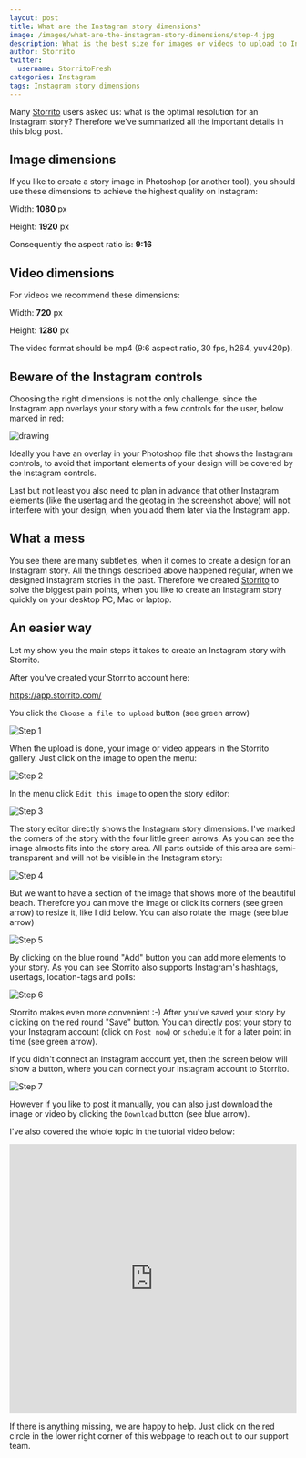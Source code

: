 ```yaml
---
layout: post
title: What are the Instagram story dimensions?
image: /images/what-are-the-instagram-story-dimensions/step-4.jpg
description: What is the best size for images or videos to upload to Instagram Stories?
author: Storrito
twitter:
  username: StorritoFresh
categories: Instagram
tags: Instagram story dimensions
---
```


Many [Storrito](https://storrito.com/) users asked us: what is the
optimal resolution for an Instagram story? Therefore we've summarized
all the important details in this blog post.

## Image dimensions

If you like to create a story image in Photoshop (or another tool),
you should use these dimensions to achieve the highest quality on
Instagram:

Width: **1080** px

Height: **1920** px

Consequently the aspect ratio is: **9:16**

## Video dimensions

For videos we recommend these dimensions:

Width: **720** px

Height: **1280** px

The video format should be mp4 (9:6 aspect ratio, 30 fps, h264,
yuv420p).

## Beware of the Instagram controls

Choosing the right dimensions is not the only challenge, since the
Instagram app overlays your story with a few controls for the user,
below marked in red:

<img src="/images/what-are-the-instagram-story-dimensions/screenshot_20180620-143035.jpg" alt="drawing" style="max-height: 500px" alt="Instagram Story Screenshot"/>

Ideally you have an overlay in your Photoshop file that shows the
Instagram controls, to avoid that important elements of your design
will be covered by the Instagram controls.

Last but not least you also need to plan in advance that other
Instagram elements (like the usertag and the geotag in the screenshot
above) will not interfere with your design, when you add them later
via the Instagram app.

## What a mess

You see there are many subtleties, when it comes to create a design
for an Instagram story. All the things described above happened
regular, when we designed Instagram stories in the past. Therefore we
created [Storrito](https://storrito.com/) to solve the biggest pain
points, when you like to create an Instagram story quickly on your
desktop PC, Mac or laptop.

## An easier way

Let my show you the main steps it takes to create an Instagram story
with Storrito.

After you've created your Storrito account here:

<a href="https://app.storrito.com/" target="_blank">https://app.storrito.com/</a>

You click the `Choose a file to upload` button (see green arrow)

![Step 1](/images/what-are-the-instagram-story-dimensions/step-1.jpg "Step 1")

When the upload is done, your image or video appears in the Storrito
gallery. Just click on the image to open the menu:

![Step 2](/images/what-are-the-instagram-story-dimensions/step-2.jpg "Step 2")

In the menu click `Edit this image` to open the story editor:

![Step 3](/images/what-are-the-instagram-story-dimensions/step-3.jpg "Step 3")

The story editor directly shows the Instagram story dimensions. I've
marked the corners of the story with the four little green arrows. As
you can see the image almosts fits into the story area. All parts
outside of this area are semi-transparent and will not be visible in
the Instagram story:

![Step 4](/images/what-are-the-instagram-story-dimensions/step-4.jpg "Step 4")

But we want to have a section of the image that shows more of the
beautiful beach. Therefore you can move the image or click its corners
(see green arrow) to resize it, like I did below. You can also rotate
the image (see blue arrow)

![Step 5](/images/what-are-the-instagram-story-dimensions/step-5.jpg "Step 5")

By clicking on the blue round "Add" button you can add more elements
to your story. As you can see Storrito also supports Instagram's
hashtags, usertags, location-tags and polls:

![Step 6](/images/what-are-the-instagram-story-dimensions/step-6.jpg "Step 6")

Storrito makes even more convenient :-) After you've saved your story
by clicking on the red round "Save" button. You can directly post your
story to your Instagram account (click on `Post now`) or `schedule` it
for a later point in time (see green arrow).

If you didn't connect an Instagram account yet, then the screen below
will show a button, where you can connect your Instagram account to
Storrito.

![Step 7](/images/what-are-the-instagram-story-dimensions/step-7.jpg "Step 7")

However if you like to post it manually, you can also just download
the image or video by clicking the `Download` button (see blue arrow).


I've also covered the whole topic in the tutorial video below:

<iframe style="width: 840px; height: 472px; max-width: 100%" src="https://www.youtube.com/embed/Twlhtjs93Uc?rel=0" frameborder="0" allow="autoplay; encrypted-media" allowfullscreen></iframe>

If there is anything missing, we are happy to help. Just click on the
red circle in the lower right corner of this webpage to reach out to
our support team.